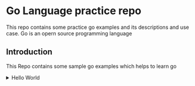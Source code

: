# **Go Language practice repo**
  This repo contains some practice go examples and its descriptions and use case.
  Go is an opern source programming language  
## **Introduction**
   This Repo contains some sample go  examples which helps to learn go
   <details>
       <summary>Hello World</summary>
       This sample hellow world program which just print hello world on screen.

       ```
          [helloworld](https://github.com/janraj/Golang/blob/master/helloworld.go)
       ```
   </details>

